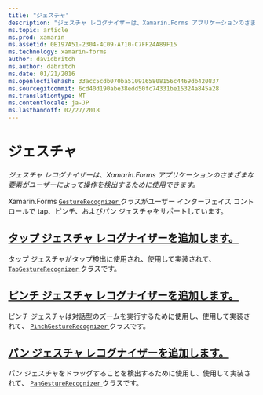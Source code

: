 ```yaml
---
title: "ジェスチャ"
description: "ジェスチャ レコグナイザーは、Xamarin.Forms アプリケーションのさまざまな要素がユーザーによって操作を検出するために使用できます。"
ms.topic: article
ms.prod: xamarin
ms.assetid: 0E197A51-2304-4C09-A710-C7FF24A89F15
ms.technology: xamarin-forms
author: davidbritch
ms.author: dabritch
ms.date: 01/21/2016
ms.openlocfilehash: 33acc5cdb070ba5109165808156c4469db420837
ms.sourcegitcommit: 6cd40d190abe38edd50fc74331be15324a845a28
ms.translationtype: MT
ms.contentlocale: ja-JP
ms.lasthandoff: 02/27/2018
---
```

# <a name="gestures"></a>ジェスチャ

_ジェスチャ レコグナイザーは、Xamarin.Forms アプリケーションのさまざまな要素がユーザーによって操作を検出するために使用できます。_

Xamarin.Forms [ `GestureRecognizer` ](https://developer.xamarin.com/api/type/Xamarin.Forms.GestureRecognizer/)クラスがユーザー インターフェイス コントロールで tap、ピンチ、およびパン ジェスチャをサポートしています。

## <a name="adding-a-tap-gesture-recognizertapmd"></a>[タップ ジェスチャ レコグナイザーを追加します。](tap.md)

タップ ジェスチャがタップ検出に使用され、使用して実装されて、 [ `TapGestureRecognizer` ](https://developer.xamarin.com/api/type/Xamarin.Forms.TapGestureRecognizer/)クラスです。

## <a name="adding-a-pinch-gesture-recognizerpinchmd"></a>[ピンチ ジェスチャ レコグナイザーを追加します。](pinch.md)

ピンチ ジェスチャは対話型のズームを実行するために使用し、使用して実装されて、 [ `PinchGestureRecognizer` ](https://developer.xamarin.com/api/type/Xamarin.Forms.PinchGestureRecognizer/)クラスです。

## <a name="adding-a-pan-gesture-recognizerpanmd"></a>[パン ジェスチャ レコグナイザーを追加します。](pan.md)

パン ジェスチャをドラッグすることを検出するために使用し、使用して実装されて、 [ `PanGestureRecognizer` ](https://developer.xamarin.com/api/type/Xamarin.Forms.PanGestureRecognizer/)クラスです。

